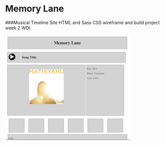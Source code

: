 # Memory Lane
###Musical Timeline Site
HTML and Sass CSS wireframe and build project week 2 WDI

![Memory Lane Screenshot](images/memory_lane_screenshot.png)
